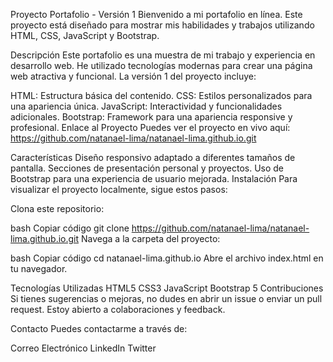Proyecto Portafolio - Versión 1
Bienvenido a mi portafolio en línea. Este proyecto está diseñado para mostrar mis habilidades y trabajos utilizando HTML, CSS, JavaScript y Bootstrap.

Descripción
Este portafolio es una muestra de mi trabajo y experiencia en desarrollo web. He utilizado tecnologías modernas para crear una página web atractiva y funcional. La versión 1 del proyecto incluye:

HTML: Estructura básica del contenido.
CSS: Estilos personalizados para una apariencia única.
JavaScript: Interactividad y funcionalidades adicionales.
Bootstrap: Framework para una apariencia responsive y profesional.
Enlace al Proyecto
Puedes ver el proyecto en vivo aquí: https://github.com/natanael-lima/natanael-lima.github.io.git

Características
Diseño responsivo adaptado a diferentes tamaños de pantalla.
Secciones de presentación personal y proyectos.
Uso de Bootstrap para una experiencia de usuario mejorada.
Instalación
Para visualizar el proyecto localmente, sigue estos pasos:

Clona este repositorio:

bash
Copiar código
git clone https://github.com/natanael-lima/natanael-lima.github.io.git
Navega a la carpeta del proyecto:

bash
Copiar código
cd natanael-lima.github.io
Abre el archivo index.html en tu navegador.

Tecnologías Utilizadas
HTML5
CSS3
JavaScript
Bootstrap 5
Contribuciones
Si tienes sugerencias o mejoras, no dudes en abrir un issue o enviar un pull request. Estoy abierto a colaboraciones y feedback.

Contacto
Puedes contactarme a través de:

Correo Electrónico
LinkedIn
Twitter
